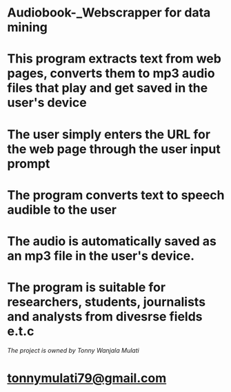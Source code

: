 # Audiobook-_Webscrapper for data mining
# This program extracts text from web pages, converts them to  mp3 audio files that play and get saved in the user's device
# The user simply enters the URL for the web page through the user input prompt
# The program converts text to speech audible to the user
# The audio is automatically saved as an mp3 file in the user's device.
# The program is suitable for researchers, students, journalists and analysts from divesrse fields e.t.c
*The project is owned by Tonny Wanjala Mulati*
# tonnymulati79@gmail.com
